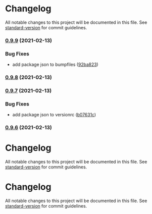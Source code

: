# Changelog

All notable changes to this project will be documented in this file. See [standard-version](https://github.com/conventional-changelog/standard-version) for commit guidelines.

### [0.9.9](https://github.com/oesah/djangocms_slick_slider/compare/v0.9.8...v0.9.9) (2021-02-13)


### Bug Fixes

* add package json to bumpfiles ([92ba823](https://github.com/oesah/djangocms_slick_slider/commit/92ba8233f66b8648a3d53f75cfd38d6610a55a71))

### [0.9.8](https://github.com/oesah/djangocms_slick_slider/compare/v0.9.7...v0.9.8) (2021-02-13)

### [0.9.7](https://github.com/oesah/djangocms_slick_slider/compare/v0.9.6...v0.9.7) (2021-02-13)


### Bug Fixes

* add package json to versionrc ([b07631c](https://github.com/oesah/djangocms_slick_slider/commit/b07631cd166851604a6385700c69a1df9208681a))

### [0.9.6](https://github.com/oesah/djangocms_slick_slider/compare/v0.9.5...v0.9.6) (2021-02-13)

# Changelog

All notable changes to this project will be documented in this file. See [standard-version](https://github.com/conventional-changelog/standard-version) for commit guidelines.

# Changelog

All notable changes to this project will be documented in this file. See [standard-version](https://github.com/conventional-changelog/standard-version) for commit guidelines.
